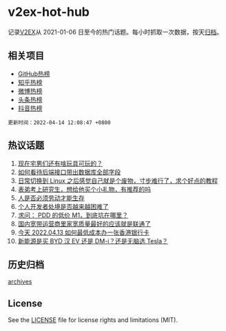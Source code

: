 # v2ex-hot-hub

 记录[V2EX](https://www.v2ex.com/)从 2021-01-06 日至今的热门话题。每小时抓取一次数据，按天[归档](archives)。
 
 ## 相关项目

- [GitHub热榜](https://github.com/lonnyzhang423/github-hot-hub)
- [知乎热榜](https://github.com/lonnyzhang423/zhihu-hot-hub)
- [微博热榜](https://github.com/lonnyzhang423/weibo-hot-hub)
- [头条热榜](https://github.com/lonnyzhang423/toutiao-hot-hub)
- [抖音热榜](https://github.com/lonnyzhang423/douyin-hot-hub)


 `更新时间：2022-04-14 12:08:47 +0800`

## 热议话题

1. [现在宅男们还有啥玩具可玩的？](https://www.v2ex.com/t/846770)
1. [如何看待后端接口带出数据库全部字段](https://www.v2ex.com/t/846763)
1. [日常切换到 Linux 之后感觉自己就是个废物，寸步难行了，求个好点的教程](https://www.v2ex.com/t/846748)
1. [表弟考上研究生，想给他买个小礼物，有推荐的吗](https://www.v2ex.com/t/846706)
1. [人是否必须劳动才能生存](https://www.v2ex.com/t/846789)
1. [个人开发者处境是否越来越困难了](https://www.v2ex.com/t/846708)
1. [求问： PDD 的低价 M1，到底坑在哪里？](https://www.v2ex.com/t/846758)
1. [国内宽带运营商里家宽质量最好的应该就是联通了](https://www.v2ex.com/t/846848)
1. [今天 2022.04.13 如何最低成本办一张香港银行卡](https://www.v2ex.com/t/846716)
1. [新能源是买 BYD 汉 EV 还是 DM-i？还是无脑选 Tesla？](https://www.v2ex.com/t/846743)

## 历史归档

[archives](archives)

## License

See the [LICENSE](LICENSE) file for license rights and limitations (MIT).
